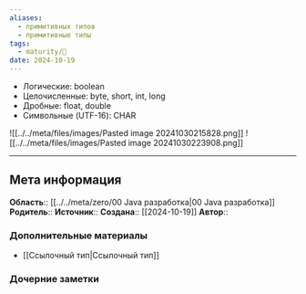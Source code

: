 ```yaml
---
aliases:
  - примитивных типов
  - примитивные типы
tags:
  - maturity/🌱
date: 2024-10-19
---
```

- Логические: boolean
- Целочисленные: byte, short, int, long
- Дробные: float, double
- Символьные (UTF-16): CHAR

![[../../meta/files/images/Pasted image 20241030215828.png]]
![[../../meta/files/images/Pasted image 20241030223908.png]]

***
## Мета информация
**Область**:: [[../../meta/zero/00 Java разработка|00 Java разработка]]
**Родитель**:: 
**Источник**:: 
**Создана**:: [[2024-10-19]]
**Автор**:: 
### Дополнительные материалы
- [[Ссылочный тип|Ссылочный тип]]

### Дочерние заметки
<!-- QueryToSerialize: LIST FROM [[]] WHERE contains(Родитель, this.file.link) or contains(parents, this.file.link) -->

